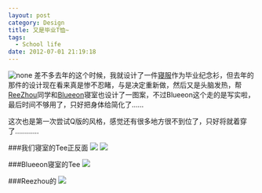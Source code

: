 ```yaml
---
layout: post
category: Design
title: 又是毕业T恤~
tags:
  - School life
date: 2012-07-01 21:19:18
---
```


<img src="http://pic.yupoo.com/jacobz/C5amSGnE/medium.jpg" alt="none"/>
差不多去年的这个时候，我就设计了一件<a href="http://imjacob.me/2011/10/08/whos-your-daddy/">寝服</a>作为毕业纪念衫，但去年的那件的设计现在看来真是惨不忍睹，与是决定重新做，然后又是头脑发热，帮<a href="http://tomzhou.sinaapp.com/">ReeZhou</a>同学和<a href="http://blueeon.net/">Blueeon</a>寝室也设计了一图案，不过Blueeon这个走的是写实啦，最后时间不够用了，只好把身体给简化了……


这次也是第一次尝试Q版的风格，感觉还有很多地方很不到位了，只好将就着穿了…………
<!--more-->

###我们寝室的Tee正反面
<img src="http://pic.yupoo.com/jacobz/C5an0eH3/medish.jpg" />
<img src="http://pic.yupoo.com/jacobz/C5amSGnE/medium.jpg" />

###Blueeon寝室的Tee
<img src="http://pic.yupoo.com/jacobz/C5amZ0ce/medish.jpg" />

###Reezhou的
<img src="http://pic.yupoo.com/jacobz/C5amV0SW/medish.jpg" />

